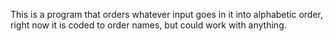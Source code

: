 This is a program that orders whatever input goes in it into alphabetic order, right now it is coded to order names, but could work with anything.
